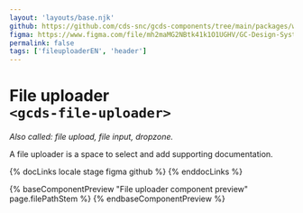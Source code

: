 ```yaml
---
layout: 'layouts/base.njk'
github: https://github.com/cds-snc/gcds-components/tree/main/packages/web/src/components/gcds-file-uploader
figma: https://www.figma.com/file/mh2maMG2NBtk41k1O1UGHV/GC-Design-System?type=design&node-id=963-2452&mode=design&t=fxDZJkieTzAabZFV-0
permalink: false
tags: ['fileuploaderEN', 'header']
---
```


# File uploader <br>`<gcds-file-uploader>`

_Also called: file upload, file input, dropzone._

A file uploader is a space to select and add supporting documentation.

{% docLinks locale stage figma github %}
{% enddocLinks %}

{% baseComponentPreview "File uploader component preview" page.filePathStem %}
{% endbaseComponentPreview %}

